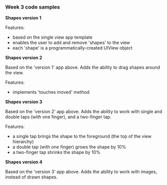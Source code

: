 ### Week 3 code samples

**Shapes version 1**

Features:
- based on the single view app template
- enables the user to add and remove 'shapes' to the view
- each 'shape' is a programmatically-created UIView object

**Shapes version 2**

Based on the 'version 1' app above. Adds the ability to drag shapes around the view.

Features:
- implements 'touches moved' method

**Shapes version 3**

Based on the 'version 2' app above. Adds the ability to work with single and double taps (with one finger), and a two-finger tap.

Features:
- a single tap brings the shape to the foreground (the top of the view hierarchy)
- a double tap (with one finger) grows the shape by 10%
- a two-finger tap shrinks the shape by 10%

**Shapes version 4**

Based on the 'version 3' app above. Adds the ability to work with images, instead of drawn shapes.
